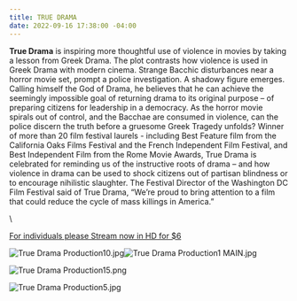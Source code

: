 ```yaml
---
title: TRUE DRAMA
date: 2022-09-16 17:38:00 -04:00
---
```


**True Drama** is inspiring more thoughtful use of violence in movies by taking a lesson from Greek Drama. The plot contrasts how violence is used in Greek Drama with modern cinema. Strange Bacchic disturbances near a horror movie set, prompt a police investigation. A shadowy figure emerges. Calling himself the God of Drama, he believes that he can achieve the seemingly impossible goal of returning drama to its original purpose – of preparing citizens for leadership in a democracy. As the horror movie spirals out of control, and the Bacchae are consumed in violence, can the police discern the truth before a gruesome Greek Tragedy unfolds? Winner of more than 20 film festival laurels - including Best Feature film from the California Oaks Films Festival and the French Independent Film Festival, and Best Independent Film from the Rome Movie Awards, True Drama is celebrated for reminding us of the instructive roots of drama – and how violence in drama can be used to shock citizens out of partisan blindness or to encourage nihilistic slaughter. The Festival Director of the Washington DC Film Festival said of True Drama, “We’re proud to bring attention to a film that could reduce the cycle of mass killings in America.”

<script src="https://gumroad.com/js/gumroad.js"></script>\
<a class="gumroad-button" href="https://macmillanfilms.gumroad.com/l/ihdhf">For individuals please Stream now in HD for $6</a>

![True Drama Production10.jpg](/uploads/True%20Drama%20Production10.jpg)![True Drama Production1 MAIN.jpg](/uploads/True%20Drama%20Production1%20MAIN.jpg)

![True Drama Production15.png](/uploads/True%20Drama%20Production15.png)

![True Drama Production5.jpg](/uploads/True%20Drama%20Production5.jpg)